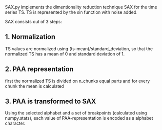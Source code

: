 SAX.py implements the dimentionality reduction technique SAX for the time series TS. TS is represented by the sin function with noise added.

SAX consists out of 3 steps:
## 1. Normalization
TS values are normalized using (ts-mean)/standard_deviation, so that the normalized TS has a mean of 0 and standard deviation of 1.
## 2. PAA representation
first the normalized TS is divided on n_chunks equal parts and for every chunk the mean is calculated
## 3. PAA is transformed to SAX
Using the selected alphabet and a set of breakpoints (calculated using numpy.stats), each value of PAA-representation is encoded as a alphabet character.
